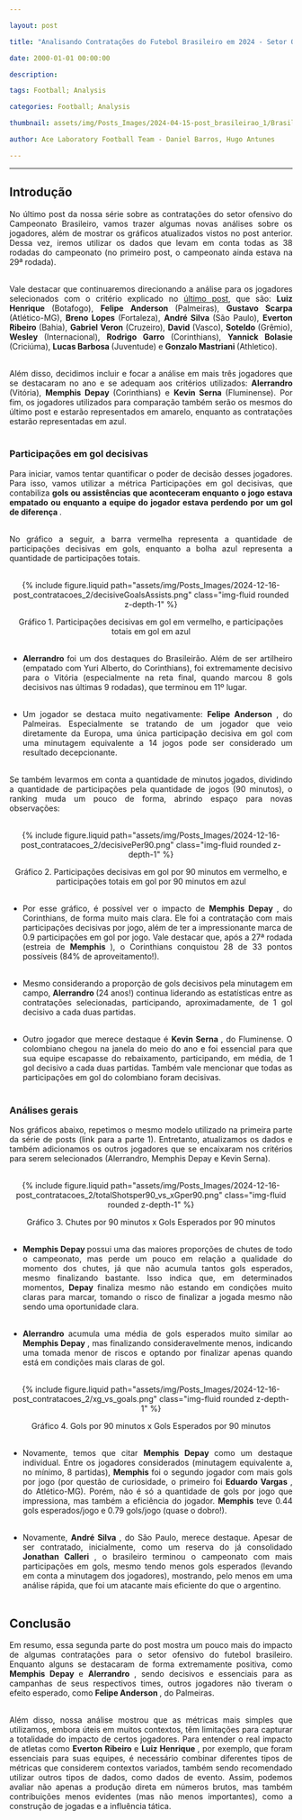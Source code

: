 ```yaml
---

layout: post

title: "Analisando Contratações do Futebol Brasileiro em 2024 - Setor Ofensivo: Parte 2"

date: 2000-01-01 00:00:00

description:

tags: Football; Analysis

categories: Football; Analysis

thumbnail: assets/img/Posts_Images/2024-04-15-post_brasileirao_1/Brasileirao_Assai_2022.png

author: Ace Laboratory Football Team - Daniel Barros, Hugo Antunes

---
```


---

<h2> <b> Introdução </b></h2>
  
<div  style="text-align: justify">

No último post da nossa série sobre as contratações do setor ofensivo do Campeonato Brasileiro, vamos trazer algumas novas análises sobre os jogadores, além de mostrar os gráficos atualizados vistos no post anterior. Dessa vez, iremos utilizar os dados que levam em conta todas as 38 rodadas do campeonato (no primeiro post, o campeonato ainda estava na 29ª rodada).
<br/><br/>

Vale destacar que continuaremos direcionando a análise para os jogadores selecionados com o critério explicado no <a  href = "https://ac3lab.github.io/blog/2000/post_contratacoes_1_pt/"> último post</a>, que são: <b> Luiz Henrique </b> (Botafogo), <b> Felipe Anderson </b> (Palmeiras), <b> Gustavo Scarpa </b> (Atlético-MG), <b> Breno Lopes </b> (Fortaleza), <b> André Silva </b> (São Paulo), <b> Everton Ribeiro </b> (Bahia), <b> Gabriel Veron </b> (Cruzeiro), <b> David </b> (Vasco), <b> Soteldo </b> (Grêmio), <b> Wesley </b> (Internacional), <b> Rodrigo Garro </b> (Corinthians), <b> Yannick Bolasie </b> (Criciúma), <b> Lucas Barbosa </b> (Juventude) e <b> Gonzalo Mastriani </b> (Athletico). <br/><br/>

Além disso, decidimos incluir e focar a análise em mais três jogadores que se destacaram no ano e se adequam aos critérios utilizados: <b> Alerrandro </b> (Vitória), <b> Memphis Depay </b> (Corinthians) e <b> Kevin Serna </b> (Fluminense). Por fim, os jogadores utilizados para comparação também serão os mesmos do último post e estarão representados em amarelo, enquanto as contratações estarão representadas em azul.  <br/><br/>

<h3> <b> Participações em gol decisivas </b> </h3>

Para iniciar, vamos tentar quantificar o poder de decisão desses jogadores. Para isso, vamos utilizar a métrica Participações em gol decisivas, que contabiliza <b> gols ou assistências que aconteceram enquanto o jogo estava empatado ou enquanto a equipe do jogador estava perdendo por um gol de diferença </b>. <br/><br/>

No gráfico a seguir, a barra vermelha representa a quantidade de participações decisivas em gols, enquanto a bolha azul representa a quantidade de participações totais. <br/><br/>

<div  style="width: 100%; margin: 0 auto; text-align: center;">

{% include figure.liquid path="assets/img/Posts_Images/2024-12-16-post_contratacoes_2/decisiveGoalsAssists.png" class="img-fluid rounded z-depth-1" %}

</div>

<center>Gráfico 1. Participações decisivas em gol em vermelho, e participações totais em gol em azul <br/><br/></center>

- <b> Alerrandro </b> foi um dos destaques do Brasileirão. Além de ser artilheiro (empatado com Yuri Alberto, do Corinthians), foi extremamente decisivo para o Vitória (especialmente na reta final, quando marcou 8 gols decisivos nas últimas 9 rodadas), que terminou em 11º lugar. <br/><br/>

- Um jogador se destaca muito negativamente: <b> Felipe Anderson </b>, do Palmeiras. Especialmente se tratando de um jogador que veio diretamente da Europa, uma única participação decisiva em gol com uma minutagem equivalente a 14 jogos pode ser considerado um resultado decepcionante. <br/><br/>

Se também levarmos em conta a quantidade de minutos jogados, dividindo a quantidade de participações pela quantidade de jogos (90 minutos), o ranking muda um pouco de forma, abrindo espaço para novas observações: <br/><br/>

<div  style="width: 100%; margin: 0 auto; text-align: center;">

{% include figure.liquid path="assets/img/Posts_Images/2024-12-16-post_contratacoes_2/decisivePer90.png" class="img-fluid rounded z-depth-1" %}

</div>

<center>Gráfico 2. Participações decisivas em gol por 90 minutos em vermelho, e participações totais em gol por 90 minutos em azul <br/><br/></center>

- Por esse gráfico, é possível ver o impacto de <b> Memphis Depay </b>, do Corinthians, de forma muito mais clara. Ele foi a contratação com mais participações decisivas por jogo, além de ter a impressionante marca de 0.9 participações em gol por jogo. Vale destacar que, após a 27ª rodada (estreia de <b> Memphis </b>), o Corinthians conquistou 28 de 33 pontos possíveis (84% de aproveitamento!). <br/><br/>

- Mesmo considerando a proporção de gols decisivos pela minutagem em campo, <b> Alerrandro </b> (24 anos!) continua liderando as estatísticas entre as contratações selecionadas, participando, aproximadamente, de 1 gol decisivo a cada duas partidas. <br/><br/>

- Outro jogador que merece destaque é <b> Kevin Serna </b>, do Fluminense. O colombiano chegou na janela do meio do ano e foi essencial para que sua equipe escapasse do rebaixamento, participando, em média, de 1 gol decisivo a cada duas partidas. Também vale mencionar que todas as participações em gol do colombiano foram decisivas. <br/><br/>

<h3>  <b> Análises gerais </b> </h3>

Nos gráficos abaixo, repetimos o mesmo modelo utilizado na primeira parte da série de posts (link para a parte 1). Entretanto, atualizamos os dados e também adicionamos os outros jogadores que se encaixaram nos critérios para serem selecionados (Alerrandro, Memphis Depay e Kevin Serna). <br/><br/>

<div  style="width: 100%; margin: 0 auto; text-align: center;">

{% include figure.liquid path="assets/img/Posts_Images/2024-12-16-post_contratacoes_2/totalShotsper90_vs_xGper90.png" class="img-fluid rounded z-depth-1" %}

</div>

<center>Gráfico 3. Chutes por 90 minutos x Gols Esperados por 90 minutos <br/><br/></center>

- <b> Memphis Depay </b> possui uma das maiores proporções de chutes de todo o campeonato, mas perde um pouco em relação a qualidade do momento dos chutes, já que não acumula tantos gols esperados, mesmo finalizando bastante. Isso indica que, em determinados momentos, <b> Depay </b> finaliza mesmo não estando em condições muito claras para marcar, tomando o risco de finalizar a jogada mesmo não sendo uma oportunidade clara. <br/><br/>

- <b> Alerrandro </b> acumula uma média de gols esperados muito similar ao <b> Memphis Depay </b>, mas finalizando consideravelmente menos, indicando uma tomada menor de riscos e optando por finalizar apenas quando está em condições mais claras de gol. <br/><br/>

<div  style="width: 100%; margin: 0 auto; text-align: center;">

{% include figure.liquid path="assets/img/Posts_Images/2024-12-16-post_contratacoes_2/xg_vs_goals.png" class="img-fluid rounded z-depth-1" %}

</div>

<center> Gráfico 4. Gols por 90 minutos x Gols Esperados por 90 minutos <br/><br/></center>

- Novamente, temos que citar <b> Memphis Depay </b> como um destaque individual. Entre os jogadores considerados (minutagem equivalente a, no mínimo, 8 partidas), <b> Memphis </b> foi o segundo jogador com mais gols por jogo (por questão de curiosidade, o primeiro foi <b> Eduardo Vargas </b>, do Atlético-MG). Porém, não é só a quantidade de gols por jogo que impressiona, mas também a eficiência do jogador. <b> Memphis </b> teve 0.44 gols esperados/jogo e 0.79 gols/jogo (quase o dobro!). <br/><br/>

- Novamente, <b> André Silva </b>, do São Paulo, merece destaque. Apesar de ser contratado, inicialmente, como um reserva do já consolidado <b> Jonathan Calleri </b>, o brasileiro terminou o campeonato com mais participações em gols, mesmo tendo menos gols esperados (levando em conta a minutagem dos jogadores), mostrando, pelo menos em uma análise rápida, que foi um atacante mais eficiente do que o argentino. <br/><br/>


<h2> <b> Conclusão </b></h2>

Em resumo, essa segunda parte do post mostra um pouco mais do impacto de algumas contratações para o setor ofensivo do futebol brasileiro. Enquanto alguns se destacaram de forma extremamente positiva, como <b> Memphis Depay </b> e <b> Alerrandro </b>, sendo decisivos e essenciais para as campanhas de seus respectivos times, outros jogadores não tiveram o efeito esperado, como <b> Felipe Anderson </b>, do Palmeiras. <br/><br/>

Além disso, nossa análise mostrou que as métricas mais simples que utilizamos, embora úteis em muitos contextos, têm limitações para capturar a totalidade do impacto de certos jogadores. Para entender o real impacto de atletas como <b> Everton Ribeiro </b> e <b> Luiz Henrique </b>, por exemplo, que foram essenciais para suas equipes, é necessário combinar diferentes tipos de métricas que considerem contextos variados, também sendo recomendado utilizar outros tipos de dados, como dados de evento. Assim, podemos avaliar não apenas a produção direta em números brutos, mas também contribuições menos evidentes (mas não menos importantes), como a construção de jogadas e a influência tática. <br/><br/>



<div>

